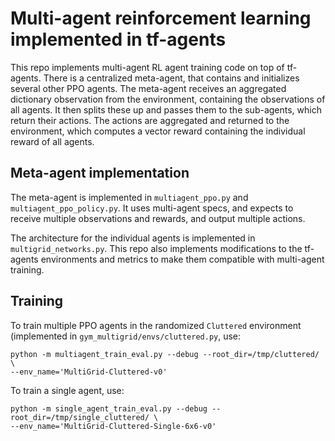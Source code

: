 # Multi-agent reinforcement learning implemented in tf-agents

This repo implements multi-agent RL agent training code on top of tf-agents. 
There is a centralized meta-agent, that contains and initializes several other
PPO agents. The meta-agent receives an aggregated dictionary observation from
the environment, containing the observations of all agents. It then splits these 
up and passes them to the sub-agents, which return their actions. The actions
are aggregated and returned to the environment, which computes a vector reward
containing the individual reward of all agents. 

## Meta-agent implementation

The meta-agent is implemented in `multiagent_ppo.py` and
`multiagent_ppo_policy.py`. It uses multi-agent specs, and expects to receive
multiple observations and rewards, and output multiple actions.

The architecture for the individual agents is implemented in
`multigrid_networks.py`. This repo also implements modifications to the
tf-agents environments and metrics to make them compatible with multi-agent
training.

## Training

To train multiple PPO agents in the randomized `Cluttered` environment
(implemented in `gym_multigrid/envs/cluttered.py`, use:

```
python -m multiagent_train_eval.py --debug --root_dir=/tmp/cluttered/ \
--env_name='MultiGrid-Cluttered-v0'
```

To train a single agent, use:
```
python -m single_agent_train_eval.py --debug --root_dir=/tmp/single_cluttered/ \
--env_name='MultiGrid-Cluttered-Single-6x6-v0' 
```

